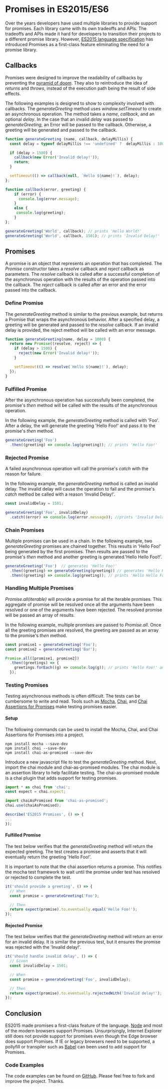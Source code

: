 # Promises in ES2015/ES6

Over the years developers have used multiple libraries to provide support for promises. Each library came with its own tradeoffs and APIs. The tradeoffs and APIs made it hard for developers to transition their projects to a different promise library. However, [ES2015 language specification](http://www.ecma-international.org/ecma-262/6.0/) has introduced Promises as a first-class feature eliminating the need for a promise library.

## Callbacks
Promises were designed to improve the readability of callbacks by preventing the [pyramid of doom](http://callbackhell.com). They also to reintroduce the idea of _returns_ and _throws_, instead of the execution path being the result of side effects.

The following examples is designed to show to complexity involved with callbacks. The _generateGreeting_ method uses _window.setTimeout_ to create an asynchronous operation. The method takes a _name_, _callback_, and an optional _delay_. In the case that an invalid _delay_ was passed to _generateGreeting_, an Error will be passed to the callback. Otherwise, a greeting will be generated and passed to the callback.   

```javascript
function generateGreeting (name, callback, delayMillis) {
  const delay = typeof delayMillis !== 'undefined' ?  delayMillis : 1000;

  if (delay > 1500) {
    callback(new Error('Invalid delay!'));
    return;
  }

  setTimeout(() => callback(null, `Hello ${name}!`), delay);
};

function callback(error, greeting) {
    if (error) {
      console.log(error.message);
    }
    else {
     console.log(greeting);
    }
};

generateGreeting('World', callback); // prints 'Hello World!'
generateGreeting('World', callback, 1501); // prints 'Invalid Delay!'
```

## Promises
A promise is an object that represents an operation that has completed. The _Promise_ constructor takes a _resolve_ callback and _reject_ callback as parameters. The _resolve_ callback is called after a successful completion of the asynchronous operation with the results of the operation passed into the callback. The _reject_ callback is called after an error and the error passed into the callback.

### Define Promise

The _generateGreeting_ method is similar to the previous example, but returns a Promise that wraps the asynchronous behavior. After a specified delay, a greeting will be generated and passed to the _resolve_ callback. If an invalid delay is provided, the reject method will be called with an error message.

```javascript
function generateGreeting(name, delay = 1000) {
  return new Promise((resolve, reject) => {
    if (delay > 1500) {
      reject(new Error('Invalid delay!'));
    }

    setTimeout(() => resolve(`Hello ${name}!`), delay);
  });
}
```

### Fulfilled Promise
After the asynchronous operation has successfully been completed, the promise's _then_ method will be called with the results of the asynchronous operation.

In the following example, the _generateGreeting_ method is called with 'Foo'. After a delay, the will generate the  greeting 'Hello Foo!' and pass it to the promise's _then_ method.

```javascript
generateGreeting('Foo')
  .then((greeting) => console.log(greeting)); // prints 'Hello Foo!'
```

### Rejected Promise
A failed asynchronous operation will call the promise's _catch_ with the reason for failure.

In the following example, the _generateGreeting_ method is called an invalid delay. The invalid delay will cause the operation to fail and the promise's _catch_ method be called with a reason 'Invalid Delay!'.

```javascript
const invalidDelay = 1501;

generateGreeting('Foo', invalidDelay)
  .catch((error) => console.log(error.message)); //prints 'Invalid Delay!'
```

### Chain Promises
Multiple promises can be used in a chain. In the following example, two _generateGreeting_ promises are chained together. This results in 'Hello Foo!' being generated by the first promises. Then results are passed to the promise's _then_ method and another greeting is generated.'Hello Hello Foo!!'.

```javascript
generateGreeting('Foo')  // generates 'Hello Foo!'
  .then((greeting) => generateGreeting(greeting)) // generates 'Hello Hello Foo!!'
  .then((greeting) => console.log(greeting)); // prints 'Hello Hello Foo!!'
```

### Handling Multiple Promises
_Promise.all(iterable)_ will provide a promise for all the iterable promises. This aggregate of promise will be resolved once all the arguments have been resolved or one of the arguments have been rejected. The resolved promise will be passed an array of results.

In the following example, multiple promises are passed to _Promise.all_. Once all the greeting promises are resolved, the greeting are passed as an array to the promise's _then_ method.

```javascript
const promise1 = generateGreeting('Foo');
const promise2 = generateGreeting('Bar');

Promise.all([promise1, promise2])
  .then((greetings) => {
    greetings.forEach((g) => console.log(g)); // prints 'Hello Foo!' and 'Hello Bar!'
  });
```

### Testing Promises
Testing asynchronous methods is often difficult. The tests can be cumbersome to write and read. Tools such as  [Mocha](https://mochajs.org), [Chai](http://chaijs.com), and [Chai Assertions for Promises](https://github.com/domenic/chai-as-promised) make testing promises easier.

#### Setup
The following commands can be used to install the Mocha, Chai, and Chai Assertions for Promises into a project.

```
npm install mocha --save-dev
npm install chai --save-dev
npm install chai-as-promised --save-dev
```

Introduce a new javascript file to test the _generateGreeting_ method. Next, import the chai module and chai-as-promised modules. The chai module is an assertion library to help facilitate testing. The chai-as-promised module is a chai plugin that adds support for testing promises.

```javascript
import * as chai from 'chai';
const expect = chai.expect;

import chaiAsPromised from 'chai-as-promised';
chai.use(chaiAsPromised);

describe('ES2015 Promises', () => {
...
});
```

#### Fulfilled Promise
The test below verifies that the _generateGreeting_ method will return the expected greeting. The test creates a promise and asserts that it will eventually return the greeting 'Hello Foo!'.

It is important to note that the chai assertion returns a promise. This notifies the mocha test framework to wait until the promise under test has resolved or rejected to complete the test.

```javascript
it('should provide a greeting', () => {
  // When
  const promise = generateGreeting('Foo');

  // Then
  return expect(promise).to.eventually.equal('Hello Foo!');
});
```

#### Rejected Promise
The test below verifies that the _generateGreeting_ method will return an error for an invalid delay. It is similar the previous test, but it ensures the promise was rejected with the 'Invalid delay!'.

```javascript
it('should handle invalid delay', () => {
  // Given
  const invalidDelay = 1501;

  // When
  const promise = generateGreeting('Foo', invalidDelay);

  // Then
  return expect(promise).to.eventually.rejectedWith('Invalid delay!');
});
```

## Conclusion
ES2015 made promises a first-class feature of the language. [Node](https://nodejs.org/en/) and most of the modern browsers support Promises. Unsurprisingly, Internet Explorer still does not provide support for promises even though the Edge browser does support Promises. If IE or legacy browsers need to be supported, a pollyfill or transpiler such as [Babel](https://babeljs.io) can been used to add support for Promises.

### Code Examples
The code examples can be found on [GitHub](https://github.com/seanking/es2015-promises). Please feel free to fork and improve the project. Thanks.
